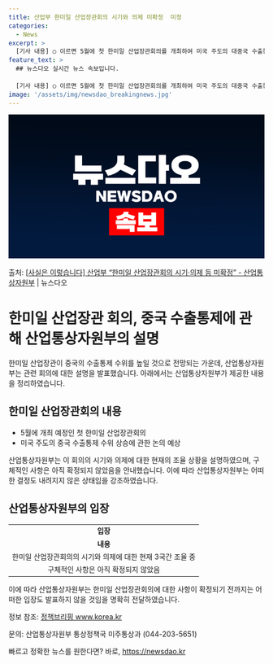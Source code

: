 ```yaml
---
title: 산업부 한미일 산업장관회의 시기와 의제 미확정  미정
categories:
  - News
excerpt: >
  [기사 내용] ○ 이르면 5월에 첫 한미일 산업장관회의를 개최하여 미국 주도의 대중국 수출통제 수위를 높일 …
feature_text: >
  ## 뉴스다오 실시간 뉴스 속보입니다.

  [기사 내용] ○ 이르면 5월에 첫 한미일 산업장관회의를 개최하여 미국 주도의 대중국 수출통제 수위를 높일 …
image: '/assets/img/newsdao_breakingnews.jpg'
---
```


![뉴스다오 속보](/assets/img/newsdao_breakingnews.jpg)

<p>출처: <a href="https://newsdao.kr/3549" rel="dofollow">[사실은 이렇습니다] 산업부 “한미일 산업장관회의 시기·의제 등 미확정” - 산업통상자원부</a> | 뉴스다오</p>

<h1>한미일 산업장관 회의, 중국 수출통제에 관해 산업통상자원부의 설명</h1>

<p data-ke-size="size16">한미일 산업장관이 중국의 수출통제 수위를 높일 것으로 전망되는 가운데, 산업통상자원부는 관련 회의에 대한 설명을 발표했습니다. 아래에서는 산업통상자원부가 제공한 내용을 정리하였습니다.</p>

<h2 data-ke-size="size26">한미일 산업장관회의 내용</h2>

<ul>
    <li>5월에 개최 예정인 첫 한미일 산업장관회의</li>
    <li>미국 주도의 중국 수출통제 수위 상승에 관한 논의 예상</li>
</ul>

<p data-ke-size="size16">산업통상자원부는 이 회의의 시기와 의제에 대한 현재의 조율 상황을 설명하였으며, 구체적인 사항은 아직 확정되지 않았음을 안내했습니다. 이에 따라 산업통상자원부는 어떠한 결정도 내려지지 않은 상태임을 강조하였습니다.</p>

<h2 data-ke-size="size26">산업통상자원부의 입장</h2>

<table>
    <tr>
        <td style="text-align: center; height: 17px;"><b>입장</b></td>
    </tr>
    <tr>
        <td style="text-align: center; height: 17px;"><b>내용</b></td>
    </tr>
    <tr>
        <td style="text-align: center; height: 17px;">한미일 산업장관회의의 시기와 의제에 대한 현재 3국간 조율 중</td>
    </tr>
    <tr>
        <td style="text-align: center; height: 17px;">구체적인 사항은 아직 확정되지 않았음</td>
    </tr>
</table>

<p data-ke-size="size16">이에 따라 산업통상자원부는 한미일 산업장관회의에 대한 사항이 확정되기 전까지는 어떠한 입장도 발표하지 않을 것임을 명확히 전달하였습니다.</p>

<p data-ke-size="size16">정보 참조: <a href="https://newsdao.kr/3549">정책브리핑 www.korea.kr</a></p>
<p data-ke-size="size16">문의: 산업통상자원부 통상정책국 미주통상과 (044-203-5651)</p> 

빠르고 정확한 뉴스를 원한다면? 바로, <a href="https://newsdao.kr" rel="dofollow">https://newsdao.kr</a>


